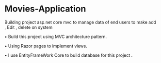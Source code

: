 # Movies-Application
Building project asp.net core mvc to manage data of end users to make add , Edit , delete on system  

• Build this project using MVC architecture pattern.

• Using Razor pages to implement views.

• I use EntityFrameWork Core to build database for this project .

